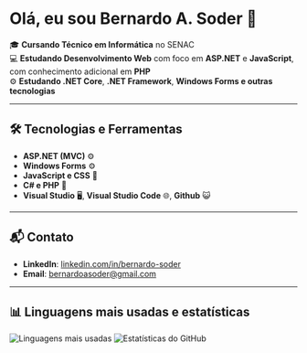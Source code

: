 # Olá, eu sou Bernardo A. Soder 👋

🎓 **Cursando Técnico em Informática** no SENAC  
💻 **Estudando Desenvolvimento Web** com foco em **ASP.NET** e **JavaScript**, com conhecimento adicional em **PHP**  
⚙️ **Estudando .NET Core**, **.NET Framework**, **Windows Forms e outras tecnologias** 

---

## 🛠️ Tecnologias e Ferramentas

- **ASP.NET (MVC)** ⚙️
- **Windows Forms** ⚙️
- **JavaScript e CSS** 📜  
- **C# e PHP** 🔧  
- **Visual Studio** 🖥️, **Visual Studio Code** 🌐, **Github** 😺

---

## 📬 Contato

- **LinkedIn**: [linkedin.com/in/bernardo-soder](https://www.linkedin.com/in/bernardo-soder/)  
- **Email**: [bernardoasoder@gmail.com](mailto:bernardoasoder@gmail.com)

---

## 📊 Linguagens mais usadas e estatísticas

![Linguagens mais usadas](https://github-readme-stats.vercel.app/api/top-langs/?username=bernardosoder&langs_count=10&layout=compact)
![Estatísticas do GitHub](https://github-readme-stats.vercel.app/api?username=bernardosoder&show_icons=true&hide_title=true&count_private=true&hide=prs)

